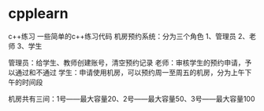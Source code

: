 # cpplearn
c++练习
一些简单的c++练习代码
机房预约系统：分为三个角色 1、管理员 2、老师 3、学生

管理员：给学生、教师创建账号，清空预约记录
老师：审核学生的预约申请，予以通过和不通过
学生：申请使用机房，可以预约周一至周五的机房，分为上午下午的时间段

机房共有三间：1号——最大容量20、2号——最大容量50、3号——最大容量100
